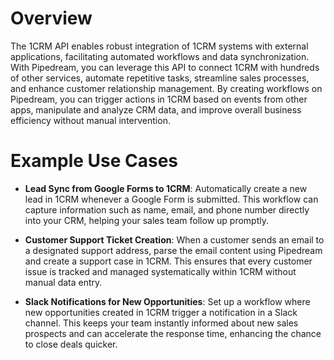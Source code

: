 # Overview

The 1CRM API enables robust integration of 1CRM systems with external applications, facilitating automated workflows and data synchronization. With Pipedream, you can leverage this API to connect 1CRM with hundreds of other services, automate repetitive tasks, streamline sales processes, and enhance customer relationship management. By creating workflows on Pipedream, you can trigger actions in 1CRM based on events from other apps, manipulate and analyze CRM data, and improve overall business efficiency without manual intervention.

# Example Use Cases

- **Lead Sync from Google Forms to 1CRM**: Automatically create a new lead in 1CRM whenever a Google Form is submitted. This workflow can capture information such as name, email, and phone number directly into your CRM, helping your sales team follow up promptly.

- **Customer Support Ticket Creation**: When a customer sends an email to a designated support address, parse the email content using Pipedream and create a support case in 1CRM. This ensures that every customer issue is tracked and managed systematically within 1CRM without manual data entry.

- **Slack Notifications for New Opportunities**: Set up a workflow where new opportunities created in 1CRM trigger a notification in a Slack channel. This keeps your team instantly informed about new sales prospects and can accelerate the response time, enhancing the chance to close deals quicker.
